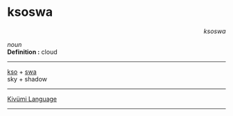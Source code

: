 
# ksoswa

<div align="right"><i>ksoswa</i></div>

*noun*  
**Definition :** cloud  

---

[kso](kso.md) + [swa](swa.md)  
sky + shadow  

---

[Kivümi Language](../README.md)

---
